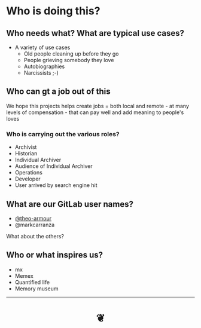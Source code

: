 # Who is doing this?


## Who needs what? What are typical use cases?

* A variety of use cases
	* Old people cleaning up before they go
	* People grieving somebody they love
	* Autobiographies
	* Narcissists ;-)


## Who can gt a job out of this

We hope this projects helps create jobs = both local and remote - at many levels of compensation - that can pay well and add meaning to people's loves

### Who is carrying out the various roles?

* Archivist
* Historian
* Individual Archiver
* Audience of Individual Archiver
* Operations
* Developer
* User arrived by search engine hit

## What are our GitLab user names?

* [@theo-armour]( https://gitlab.com/theo-armour )
* @markcarranza

What about the others?

## Who or what inspires us?

* mx
* Memex
* Quantified life
* Memory museum

***

# <center title="hello!" ><a href=javascript:window.scrollTo(0,0); style=text-decoration:none; > ❦ </a></center>

